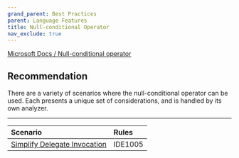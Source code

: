 ```yaml
---
grand_parent: Best Practices
parent: Language Features
title: Null-conditional Operator
nav_exclude: true
---
```


[Microsoft Docs / Null-conditional operator](https://docs.microsoft.com/en-us/dotnet/csharp/language-reference/operators/member-access-operators#null-conditional-operators--and-)

## Recommendation

There are a variety of scenarios where the null-conditional operator can be used. Each presents a unique set of considerations, and is handled by its own analyzer.

---

| Scenario | Rules
|:-|:-|
| [Simplify Delegate Invocation](null-conditional_operator_delegate_invocation.md) | IDE1005 |
